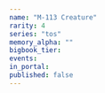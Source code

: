 ```yaml
---
name: "M-113 Creature"
rarity: 4
series: "tos"
memory_alpha: ""
bigbook_tier:
events:
in_portal:
published: false
---
```

